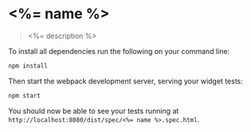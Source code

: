 # <%= name %>

> <%= description %>

To install all dependencies run the following on your command line:
```sh
npm install
```

Then start the webpack development server, serving your widget tests:
```sh
npm start
```

You should now be able to see your tests running at `http://localhost:8080/dist/spec/<%= name %>.spec.html`.
